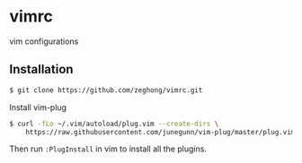 # vimrc

vim configurations

## Installation

```sh
$ git clone https://github.com/zeghong/vimrc.git
```

Install vim-plug

```sh
$ curl -fLo ~/.vim/autoload/plug.vim --create-dirs \
    https://raw.githubusercontent.com/junegunn/vim-plug/master/plug.vim
```
Then run `:PlugInstall` in vim to install all the plugins.

